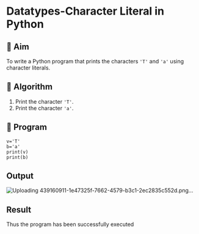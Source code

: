 # Datatypes-Character Literal in Python

## 🎯 Aim
To write a Python program that prints the characters `'T'` and `'a'` using character literals.

## 🧠 Algorithm
1. Print the character `'T'`.
2. Print the character `'a'`.

## 🧾 Program
```
v='T'
b='a'
print(v)
print(b)
```
## Output
![Uploading 439160911-1e47325f-7662-4579-b3c1-2ec2835c552d.png…]()

## Result
Thus the program has been successfully executed


